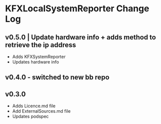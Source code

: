 
# KFXLocalSystemReporter Change Log #

## v0.5.0 | Update hardware info + adds method to retrieve the ip address
- Adds KFXSystemReporter
- Updates hardware info

## v0.4.0 - switched to new bb repo

## v0.3.0
- Adds Licence.md file
- Add ExternalSources.md file
- Updates podspec 


